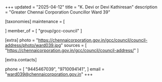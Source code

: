 +++
updated = "2025-04-12"
title = "K. Devi or Devi Kathiresan"
description = "Greater Chennai Corporation Councillor Ward 39"

[taxonomies]
maintenance = [

]
member_of = [
    "group/gcc-council"
]

[extra]
photo = "https://chennaicorporation.gov.in/gcc/council/council-address/photo/ward039.jpg"
sources = [
    "https://chennaicorporation.gov.in/gcc/council/council-address/"
]

[extra.contacts]

phone = [
    "9445467039",
    "9710094141",
    ]
email = "ward039@chennaicorporation.gov.in"
+++